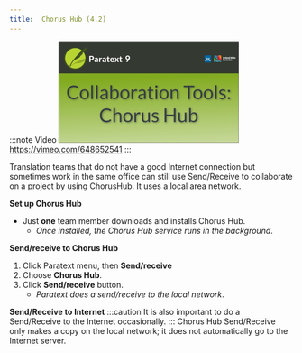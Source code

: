 ```yaml
---
title:  Chorus Hub (4.2)
---
```


:::note Video
[![ ](../media/4.2.png)](https://vimeo.com/648652541)  
https://vimeo.com/648652541
:::

Translation teams that do not have a good Internet connection but sometimes work in the same office can still use Send/Receive to collaborate on a project by using ChorusHub. It uses a local area network.

**Set up Chorus Hub**

-  Just **one** team member downloads and installs Chorus Hub.
   -  *Once installed, the Chorus Hub service runs in the background*.

**Send/receive to Chorus Hub**

1.  Click Paratext menu, then **Send/receive**
1.  Choose **Chorus Hub**.
1.  Click **Send/receive** button.
    -  *Paratext does a send/receive to the local network*.



**Send/Receive to Internet**
:::caution
It is also important to do a Send/Receive to the Internet occasionally.
:::
Chorus Hub Send/Receive only makes a copy on the local network; it does not automatically go to the Internet server.
